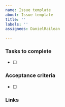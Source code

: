 ```yaml
---
name: Issue template
about: Issue template
title: ''
labels: ''
assignees: DanielRailean

---
```


<!-- describe the issue -->


### Tasks to complete

- [ ] 

### Acceptance criteria

- [ ]

### Links
